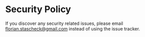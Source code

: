 # Security Policy

If you discover any security related issues, please email florian.stascheck@gmail.com instead of using the issue tracker.
